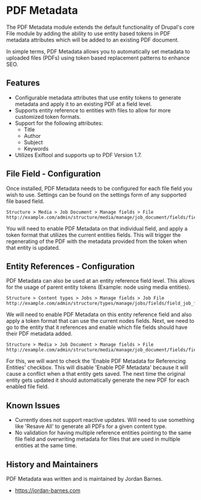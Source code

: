 PDF Metadata
==================

The PDF Metadata module extends the default functionality of Drupal's core File module by adding the ability to use entity based tokens in PDF metadata attributes which will be added to an existing PDF document.

In simple terms, PDF Metadata allows you to automatically set metadata to uploaded files (PDFs) using token based replacement patterns to enhance SEO.


Features
--------

* Configurable metadata attributes that use entity tokens to generate metadata and apply it to an existing PDF at a field level.
* Supports entity reference to entities with files to allow for more customized token formats.
* Support for the following attributes:
    * Title
    * Author
    * Subject
    * Keywords
* Utilizes Exiftool and supports up to PDF Version 1.7.

File Field - Configuration
-------------------

Once installed, PDF Metadata needs to be configured for each file field you wish to use. Settings can be found on the settings form of any supported file based field.

    Structure > Media > Job Document > Manage fields > File
    http://example.com/admin/structure/media/manage/job_document/fields/field_document

You will need to enable PDF Metadata on that individual field, and apply a token format that utilizes the current entities fields.  This will trigger the regenerating of the PDF with the metadata provided from the token when that entity is updated.

Entity References - Configuration
-------------------

PDF Metadata can also be used at an entity reference field level.  This allows for the usage of parent entity tokens (Example: node using media entities).

    Structure > Content types > Jobs > Manage fields > Job File
    http://example.com/admin/structure/types/manage/jobs/fields/field_job_file

We will need to enable PDF Metadata on this entity reference field and also apply a token format that can use the current nodes fields. Next, we need to go to the entity that it references and enable which file fields should have their PDF metadata added.

    Structure > Media > Job Document > Manage fields > File
    http://example.com/admin/structure/media/manage/job_document/fields/field_document

For this, we will want to check the 'Enable PDF Metadata for Referencing Entities' checkbox.  This will disable 'Enable PDF Metadata' because it will cause a conflict when a that entity gets saved.  The next time the original entity gets updated it should automatically generate the new PDF for each enabled file field.

Known Issues
--------------------------
* Currently does not support reactive updates. Will need to use something like 'Resave All' to generate all PDFs for a given content type.
* No validation for having multiple reference entities pointing to the same file field and overwriting metadata for files that are used in multiple entities at the same time.


History and Maintainers
-----------------------

PDF Metadata was written and is maintained by Jordan Barnes.

* https://jordan-barnes.com
